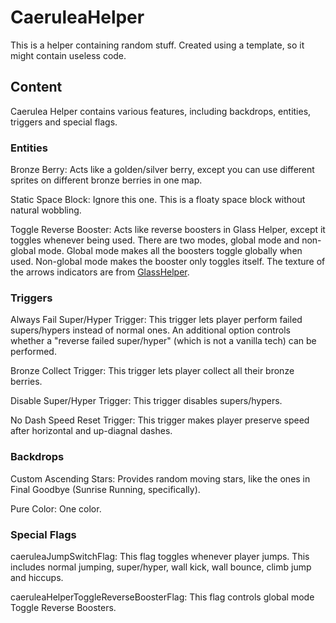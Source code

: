 # CaeruleaHelper
This is a helper containing random stuff.
Created using a template, so it might contain useless code.

## Content

Caerulea Helper contains various features, including backdrops, entities,
triggers and special flags.

### Entities
Bronze Berry: Acts like a golden/silver berry, except you can use different
sprites on different bronze berries in one map.

Static Space Block: Ignore this one. This is a floaty space block without
natural wobbling.

Toggle Reverse Booster: Acts like reverse boosters in Glass Helper, except it
toggles whenever being used. There are two modes, global mode and non-global mode.
Global mode makes all the boosters toggle globally when used. Non-global mode makes
the booster only toggles itself.
The texture of the arrows indicators are from [GlassHelper](https://github.com/raine-storm/GlassHelper).

### Triggers

Always Fail Super/Hyper Trigger: This trigger lets player perform failed supers/hypers
instead of normal ones. An additional option controls whether a "reverse failed super/hyper"
(which is not a vanilla tech) can be performed.

Bronze Collect Trigger: This trigger lets player collect all their bronze berries.

Disable Super/Hyper Trigger: This trigger disables supers/hypers.

No Dash Speed Reset Trigger: This trigger makes player preserve speed after horizontal
and up-diagnal dashes.

### Backdrops

Custom Ascending Stars: Provides random moving stars, like the ones in Final Goodbye
(Sunrise Running, specifically).

Pure Color: One color.

### Special Flags

caeruleaJumpSwitchFlag: This flag toggles whenever player jumps. This includes
normal jumping, super/hyper, wall kick, wall bounce, climb jump and hiccups.

caeruleaHelperToggleReverseBoosterFlag: This flag controls global mode Toggle Reverse
Boosters.
